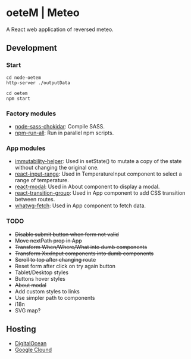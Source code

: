 # oeteM | Meteo
A React web application of reversed meteo.

## Development

### Start
```
cd node-oetem
http-server ./outputData

cd oetem
npm start
```

### Factory modules
* [node-sass-chokidar](https://github.com/michaelwayman/node-sass-chokidar): Compile SASS.
* [npm-run-all](https://github.com/mysticatea/npm-run-all): Run in parallel npm scripts.

### App modules
* [immutability-helper](https://github.com/kolodny/immutability-helper): Used in setState() to mutate a copy of the state without changing the original one.
* [react-input-range](https://github.com/davidchin/react-input-range): Used in TemperatureInput component to select a range of temperature.
* [react-modal](https://github.com/reactjs/react-modal): Used in About component to display a modal.
* [react-transition-group](https://github.com/reactjs/react-transition-group): Used in App component to add CSS transition between routes.
* [whatwg-fetch](https://github.com/github/fetch): Used in App component to fetch data.

### TODO
* ~~Disable submit button when form not valid~~
* ~~Move nextPath prop in App~~
* ~~Transform When/Where/What into dumb components~~
* ~~Transform XxxInput components into dumb components~~
* ~~Scroll to top after changing route~~
* Reset form after click on try again button
* Tablet/Desktop styles
* Buttons hover styles
* ~~About modal~~
* Add custom styles to links
* Use simpler path to components
* i18n
* SVG map?

## Hosting
* [DigitalOcean](https://try.digitalocean.com/cloud-hosting/)
* [Google Clound](https://cloud.google.com/nodejs/)
